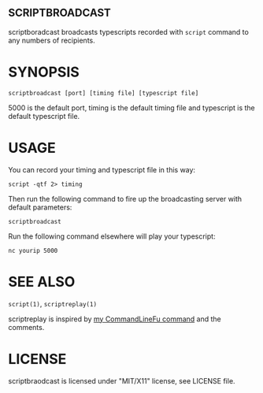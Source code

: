 SCRIPTBROADCAST
---------------

scriptboradcast broadcasts typescripts recorded with `script` command to any
numbers of recipients.

SYNOPSIS
========

    scriptbroadcast [port] [timing file] [typescript file]

5000 is the default port, timing is the default timing file and typescript is
the default typescript file.

USAGE
=====

You can record your timing and typescript file in this way:

    script -qtf 2> timing

Then run the following command to fire up the broadcasting server with default
parameters:

    scriptbroadcast

Run the following command elsewhere will play your typescript:

    nc yourip 5000


SEE ALSO
========

`script(1)`, `scriptreplay(1)`

scriptreplay is inspired by [my CommandLineFu
command](http://www.commandlinefu.com/commands/view/6788) and the comments.

LICENSE
=======
scriptbraodcast is licensed under "MIT/X11" license, see LICENSE file.
